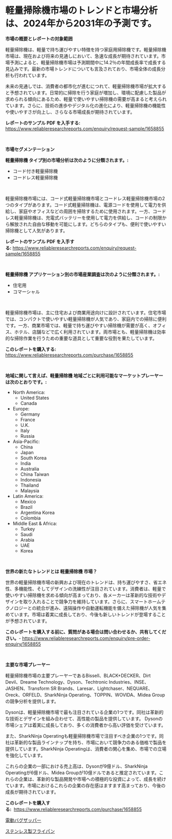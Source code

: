 <p><h1>軽量掃除機市場のトレンドと市場分析は、2024年から2031年の予測です。</h1></p><p><strong>市場の概要とレポートの対象範囲</strong></p>
<p><p>軽量掃除機は、軽量で持ち運びやすい特徴を持つ家庭用掃除機です。軽量掃除機市場は、現在および将来の見通しにおいて、急速な成長が期待されています。市場予測によると、軽量掃除機市場は予測期間中に14.2％の年間成長率で成長する見込みです。最新の市場トレンドについても言及されており、市場全体の成長分析も行われています。</p><p>未来の見通しでは、消費者の都市化が進むにつれて、軽量掃除機市場が拡大すると予想されています。日常的に掃除を行う家庭が増加し、環境に配慮した製品が求められる傾向にあるため、軽量で使いやすい掃除機の需要が高まると考えられています。さらに、技術の進歩やデジタル化の進化により、軽量掃除機の機能性や使いやすさが向上し、さらなる市場成長が期待されています。</p></p>
<p><strong>レポートのサンプル PDF を入手する:</strong> <a href="https://www.reliableresearchreports.com/enquiry/request-sample/1658855">https://www.reliableresearchreports.com/enquiry/request-sample/1658855</a></p>
<p>&nbsp;</p>
<p><strong>市場セグメンテーション</strong></p>
<p><strong>軽量掃除機 タイプ別の市場分析は次のように分類されます。:</strong></p>
<p><ul><li>コード付き軽量掃除機</li><li>コードレス軽量掃除機</li></ul></p>
<p>&nbsp;</p>
<p><p>軽量掃除機市場には、コード式軽量掃除機市場とコードレス軽量掃除機市場の2つのタイプがあります。コード式軽量掃除機は、電源コードを使用して電力を供給し、家庭やオフィスなどの周囲を掃除するために使用されます。一方、コードレス軽量掃除機は、充電式バッテリーを使用して電力を供給し、コードの制限から解放された自由な移動を可能にします。どちらのタイプも、便利で使いやすい掃除機として人気があります。</p></p>
<p><strong>レポートのサンプル PDF を入手する:</strong>&nbsp;<a href="https://www.reliableresearchreports.com/enquiry/request-sample/1658855">https://www.reliableresearchreports.com/enquiry/request-sample/1658855</a></p>
<p>&nbsp;</p>
<p><strong> 軽量掃除機 アプリケーション別の市場産業調査は次のように分類されます。:</strong></p>
<p><ul><li>住宅用</li><li>コマーシャル</li></ul></p>
<p>&nbsp;</p>
<p><p>軽量掃除機市場は、主に住宅および商業用途向けに設計されています。住宅市場では、コンパクトで使いやすい軽量掃除機が人気であり、家庭内での掃除に便利です。一方、商業市場では、軽量で持ち運びやすい掃除機が需要が高く、オフィス、ホテル、店舗などで広く利用されています。両市場とも、軽量掃除機は効率的な掃除作業を行うための重要な道具として重要な役割を果たしています。</p></p>
<p><strong>このレポートを購入する:</strong>&nbsp; <a href="https://www.reliableresearchreports.com/purchase/1658855">https://www.reliableresearchreports.com/purchase/1658855</a></p>
<p>&nbsp;</p>
<p><strong>地域に関して言えば、軽量掃除機 地域ごとに利用可能なマーケットプレーヤーは次のとおりです。:</strong></p>
<p><ul>
    <li>
        North America:
        <ul>
            <li>United States</li>
            <li>Canada</li>
        </ul>
    </li>
    <li>
        Europe:
        <ul>
            <li>Germany</li>
            <li>France</li>
            <li>U.K.</li>
            <li>Italy</li>
            <li>Russia</li>
        </ul>
    </li>
    <li>
        Asia-Pacific:
        <ul>
            <li>China</li>
            <li>Japan</li>
            <li>South Korea</li>
            <li>India</li>
            <li>Australia</li>
            <li>China Taiwan</li>
            <li>Indonesia</li>
            <li>Thailand</li>
            <li>Malaysia</li>
        </ul>
    </li>
    <li>
        Latin America:
        <ul>
            <li>Mexico</li>
            <li>Brazil</li>
            <li>Argentina Korea</li>
            <li>Colombia</li>
        </ul>
    </li>
    <li>
        Middle East & Africa:
        <ul>
            <li>Turkey</li>
            <li>Saudi</li>
            <li>Arabia</li>
            <li>UAE</li>
            <li>Korea</li>
        </ul>
    </li>
    </ul></p>
<p>&nbsp;</p>
<p><strong>世界の新たなトレンドとは 軽量掃除機 市場？</strong></p>
<p><p>世界の軽量掃除機市場の新興および現在のトレンドは、持ち運びやすさ、省エネ性、多機能性、そしてデザインの洗練性が注目されています。消費者は、軽量で使いやすい掃除機を求める傾向が高まっており、各メーカーは革新的な技術やデザインを取り入れることで競争力を維持しています。さらに、スマートホームテクノロジーとの統合が進み、遠隔操作や自動運転機能を備えた掃除機が人気を集めています。市場は着実に成長しており、今後も新しいトレンドが登場することが予想されています。</p></p>
<p><strong>このレポートを購入する前に、質問がある場合は問い合わせるか、共有してください。</strong>- <a href="https://www.reliableresearchreports.com/enquiry/pre-order-enquiry/1658855">https://www.reliableresearchreports.com/enquiry/pre-order-enquiry/1658855</a></p>
<p>&nbsp;</p>
<p><strong>主要な市場プレーヤー</strong></p>
<p><p>軽量掃除機市場の主要プレーヤーであるBissell、BLACK+DECKER、Dirt Devil、Dreame Technology、Dyson、Techtronic Industries、INSE、JASHEN、Transform SR Brands、Laresar、Lightchaser、NEQUARE、Oreck、ORFELD、SharkNinja Operating、TOPPIN、WOVIDA、Midea Groupの競争分析を提供します。</p><p>Dysonは、軽量掃除機市場で最も注目されている企業の1つです。同社は革新的な技術とデザインを組み合わせて、高性能の製品を提供しています。 Dysonの市場シェアは着実に成長しており、多くの消費者から高い評価を受けています。</p><p>また、SharkNinja Operatingも軽量掃除機市場で注目すべき企業の1つです。同社は革新的な製品ラインナップを持ち、市場において競争力のある価格で製品を提供しています。SharkNinja Operatingは、消費者の関心を集め、市場での立場を強化しています。</p><p>これらの企業の一部における売上高は、Dysonが9億ドル、SharkNinja Operatingが6億ドル、Midea Groupが10億ドルであると推定されています。これらの企業は、革新的な製品開発や市場への積極的な投資によって、成長を続けています。市場におけるこれらの企業の存在感はますます高まっており、今後の成長が期待されています。</p></p>
<p><strong>このレポートを購入する:</strong>&nbsp;&nbsp;<a href="https://www.reliableresearchreports.com/purchase/1658855">https://www.reliableresearchreports.com/purchase/1658855</a></p>
<p><p><a href="https://github.com/EstaSprer20231/Market-Research-Report-List-1/blob/main/668007312437.md">電動バグザッパー</a></p><p><a href="https://github.com/vlcostes/Market-Research-Report-List-1/blob/main/611783512436.md">ステンレス製フライパン</a></p></p>